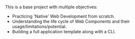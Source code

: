 This is a base project with multiple objectives:
 * Practicing 'Native' Web Development from scratch.
 * Understanding the life cycle of Web Components and their usage/limitations/potential.
 * Building a full application template along with a CLI.